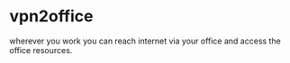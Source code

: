 # vpn2office
wherever you work you can reach internet via your office and access the office resources.

